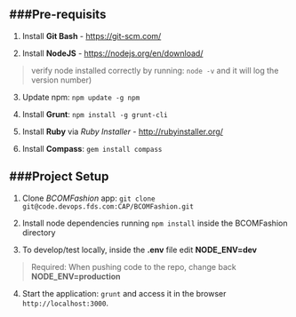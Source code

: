 ###Pre-requisits 
----------------
1. Install **Git Bash** - https://git-scm.com/

2. Install **NodeJS** - https://nodejs.org/en/download/ 
> verify node installed correctly by running: ```node -v``` and it will log the version number)

3. Update npm: ```npm update -g npm```

4. Install **Grunt**: ```npm install -g grunt-cli```

5. Install **Ruby** via *Ruby Installer* - http://rubyinstaller.org/

6. Install **Compass**: ```gem install compass```


###Project Setup
----------------
1. Clone *BCOMFashion* app: ```git clone git@code.devops.fds.com:CAP/BCOMFashion.git```

2. Install node dependencies running ```npm install``` inside the BCOMFashion directory

3. To develop/test locally, inside the **.env** file edit **NODE_ENV=dev**
> Required: When pushing code to the repo, change back **NODE_ENV=production**

4. Start the application: ```grunt``` and access it in the browser ```http://localhost:3000```.